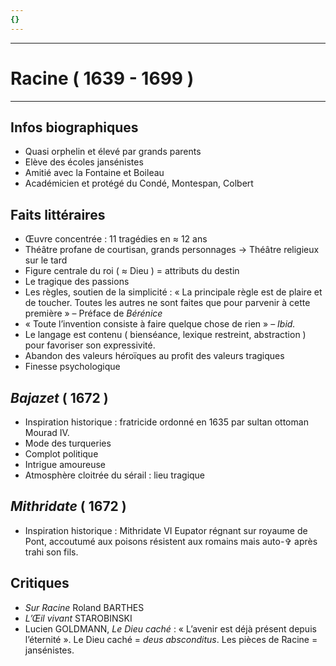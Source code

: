 ```yaml
---
{}
---
```

***
# Racine ( 1639 - 1699 )
***
## Infos biographiques 
- Quasi orphelin et élevé par grands parents 
- Elève des écoles jansénistes 
- Amitié avec la Fontaine et Boileau 
- Académicien et protégé du Condé, Montespan, Colbert

## Faits littéraires 
- Œuvre concentrée : 11 tragédies en ≈ 12 ans 
- Théâtre profane de courtisan, grands personnages → Théâtre religieux sur le tard 
- Figure centrale du roi ( ≈ Dieu ) = attributs du destin 
- Le tragique des passions 
- Les règles, soutien de la simplicité : « La principale règle est de plaire et de toucher. Toutes les autres ne sont faites que pour parvenir à cette première » – Préface de *Bérénice*
- « Toute l’invention consiste à faire quelque chose de rien » – *Ibid.* 
- Le langage est contenu ( bienséance, lexique restreint, abstraction ) pour favoriser son expressivité. 
- Abandon des valeurs héroïques au profit des valeurs tragiques 
- Finesse psychologique 

## *Bajazet* ( 1672 )
- Inspiration historique : fratricide ordonné en 1635 par sultan ottoman Mourad IV.
- Mode des turqueries 
- Complot politique 
- Intrigue amoureuse 
- Atmosphère cloitrée du sérail : lieu tragique

## *Mithridate* ( 1672 )
- Inspiration historique : Mithridate VI Eupator régnant sur royaume de Pont, accoutumé aux poisons résistent aux romains mais auto-✞ après trahi son fils. 

## Critiques 
- *Sur Racine* Roland BARTHES 
- *L’Œil vivant* STAROBINSKI 
- Lucien GOLDMANN, *Le Dieu caché* : « L’avenir est déjà présent depuis l’éternité ». Le Dieu caché = *deus absconditus*. Les pièces de Racine = jansénistes. 

